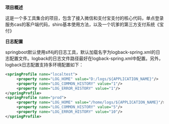 **项目概述**

这是一个多工具集合的项目，包含了接入微信和支付宝支付的核心代码，单点登录服务cas的客户端代码，shiro基本使用方法，以及一个坑爹的第三方支付系统《宝付》

**日志配置**

springboot默认使用slf4j的日志工具，默认加载名字为logback-spring.xml的日志配置文件。logback的日志文件路径最好在logback-spring.xml中配置。另外，logback日志配置支持多环境配置如下：

```xml
<springProfile name="localtest">
     <property name="LOG_HOME" value="D:/logs/${APPLICATION_NAME}"/>
     <property name="LOG_COMMON_HISTORY" value="1"/>
     <property name="LOG_ERROR_HISTORY" value="1"/>
</springProfile>
<springProfile name="prod">
     <property name="LOG_HOME" value="/home/logs/${APPLICATION_NAME}"/>
     <property name="LOG_COMMON_HISTORY" value="5"/>
     <property name="LOG_ERROR_HISTORY" value="10"/>
</springProfile>
```
